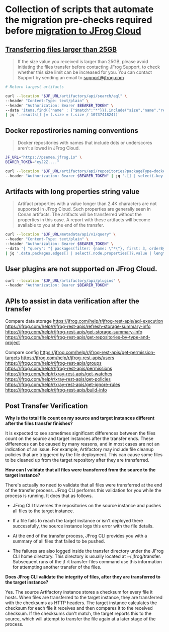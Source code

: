 #  Collection of scripts that automate the migration pre-checks required before [migration to JFrog Cloud](https://docs.jfrog-applications.jfrog.io/jfrog-applications/jfrog-cli/cli-for-jfrog-cloud-transfer)


## [Transferring files larger than 25GB](https://docs.jfrog-applications.jfrog.io/jfrog-applications/jfrog-cli/cli-for-jfrog-cloud-transfer#running-the-transfer-process-exceptional-cases)

> If the size value you received is larger than 25GB, please avoid initiating the files transfer before contacting JFrog Support, to check whether this size limit can be increased for you. You can contact Support by sending an email to support@jfrog.com

```bash
# Return largest artifacts

curl --location "$JF_URL/artifactory/api/search/aql" \
--header "Content-Type: text/plain" \
--header "Authorization: Bearer $BEARER_TOKEN" \
--data 'items.find({"name" : {"$match":"*"}}).include("size","name","repo").sort({"$desc" : ["size"]}).limit(1)' \
| jq '.results[] |= (.size = (.size / 1073741824))'
```

## Docker repostirories naming conventions

> Docker repositories with names that include dots or underscores aren't allowed in JFrog Cloud.

```bash
JF_URL="https://psemea.jfrog.io" \
BEARER_TOKEN="eyJ2Z...."

curl --location "$JF_URL/artifactory/api/repositories?packageType=docker" \
--header "Authorization: Bearer $BEARER_TOKEN" | jq '.[] | select(.key | contains(".") or contains("_"))'
```

## Artifacts with long properties string value

> Artifact properties with a value longer than 2.4K characters are not supported in JFrog Cloud. Such properties are generally seen in Conan artifacts. The artifacts will be transferred without the properties in this case. A report with these artifacts will become available to you at the end of the transfer.

```bash
curl --location "$JF_URL/metadata/api/v1/query" \
--header "Content-Type: text/plain" \
--header "Authorization: Bearer $BEARER_TOKEN" \
--data '{ "query": "{ packages(filter: {name: \"*\"}, first: 3, orderBy: {field: NAME, direction: DESC}) { edges { node { name packageType properties { name value } } } } }" }' \
| jq '.data.packages.edges[] | select(.node.properties[]?.value | length > 24000) | .node'
```

## User plugins are not supported on JFrog Cloud.

```bash
curl --location "$JF_URL/artifactory/api/plugins" \
--header "Authorization: Bearer $BEARER_TOKEN"
```

## APIs to assist in data verification after the transfer

Compare data storage
https://jfrog.com/help/r/jfrog-rest-apis/aql-execution
https://jfrog.com/help/r/jfrog-rest-apis/refresh-storage-summary-info 
https://jfrog.com/help/r/jfrog-rest-apis/get-storage-summary-info 
https://jfrog.com/help/r/jfrog-rest-apis/get-repositories-by-type-and-project 

Compare config
https://jfrog.com/help/r/jfrog-rest-apis/get-permission-targets
https://jfrog.com/help/r/jfrog-rest-apis/users
https://jfrog.com/help/r/jfrog-rest-apis/groups
https://jfrog.com/help/r/jfrog-rest-apis/permissions
https://jfrog.com/help/r/xray-rest-apis/get-watches
https://jfrog.com/help/r/xray-rest-apis/get-policies
https://jfrog.com/help/r/xray-rest-apis/get-ignore-rules
https://jfrog.com/help/r/jfrog-rest-apis/build-info

## Post Transfer Verification

**Why is the total file count on my source and target instances different after the files transfer finishes?**

It is expected to see sometimes significant differences between the files count on the source and target instances after the transfer ends. These differences can be caused by many reasons, and in most cases are not an indication of an issue. For example, Artifactory may include file cleanup policies that are triggered by the file deployment. This can cause some files to be cleaned up from the target repository after they are transferred.

**How can I validate that all files were transferred from the source to the target instance?**

There's actually no need to validate that all files were transferred at the end of the transfer process. JFrog CLI performs this validation for you while the process is running. It does that as follows.

- JFrog CLI traverses the repositories on the source instance and pushes all files to the target instance.

- If a file fails to reach the target instance or isn't deployed there successfully, the source instance logs this error with the file details.

- At the end of the transfer process, JFrog CLI provides you with a summary of all files that failed to be pushed.

- The failures are also logged inside the transfer directory under the JFrog CLI home directory. This directory is usually located at ~/.jfrog/transfer. Subsequent runs of the jf rt transfer-files command use this information for attempting another transfer of the files.

**Does JFrog CLI validate the integrity of files, after they are transferred to the target instance?**

Yes. The source Artifactory instance stores a checksum for every file it hosts. When files are transferred to the target instance, they are transferred with the checksums as HTTP headers. The target instance calculates the checksum for each file it receives and then compares it to the received checksum. If the checksums don't match, the target reports this to the source, which will attempt to transfer the file again at a later stage of the process.



